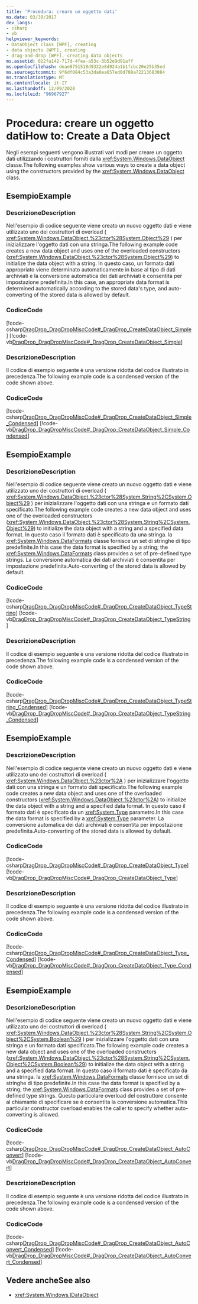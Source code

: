 ```yaml
---
title: 'Procedura: creare un oggetto dati'
ms.date: 03/30/2017
dev_langs:
- csharp
- vb
helpviewer_keywords:
- DataObject class [WPF], creating
- data objects [WPF], creating
- drag-and-drop [WPF], creating data objects
ms.assetid: 022fa142-717d-4fea-a53c-3b52e9d91aff
ms.openlocfilehash: deae8751518d9322e8d924a1b1fcbc20e25b35ed
ms.sourcegitcommit: 9f6df084c53a3da0ea657ed0d708a72213683084
ms.translationtype: MT
ms.contentlocale: it-IT
ms.lasthandoff: 12/09/2020
ms.locfileid: "96967927"
---
```

# <a name="how-to-create-a-data-object"></a><span data-ttu-id="f89cc-102">Procedura: creare un oggetto dati</span><span class="sxs-lookup"><span data-stu-id="f89cc-102">How to: Create a Data Object</span></span>
<span data-ttu-id="f89cc-103">Negli esempi seguenti vengono illustrati vari modi per creare un oggetto dati utilizzando i costruttori forniti dalla <xref:System.Windows.DataObject> classe.</span><span class="sxs-lookup"><span data-stu-id="f89cc-103">The following examples show various ways to create a data object using the constructors provided by the <xref:System.Windows.DataObject> class.</span></span>  
  
## <a name="example"></a><span data-ttu-id="f89cc-104">Esempio</span><span class="sxs-lookup"><span data-stu-id="f89cc-104">Example</span></span>  
  
### <a name="description"></a><span data-ttu-id="f89cc-105">Descrizione</span><span class="sxs-lookup"><span data-stu-id="f89cc-105">Description</span></span>  
 <span data-ttu-id="f89cc-106">Nell'esempio di codice seguente viene creato un nuovo oggetto dati e viene utilizzato uno dei costruttori di overload ( <xref:System.Windows.DataObject.%23ctor%28System.Object%29> ) per inizializzare l'oggetto dati con una stringa.</span><span class="sxs-lookup"><span data-stu-id="f89cc-106">The following example code creates a new data object and uses one of the overloaded constructors (<xref:System.Windows.DataObject.%23ctor%28System.Object%29>) to initialize the data object with a string.</span></span>  <span data-ttu-id="f89cc-107">In questo caso, un formato dati appropriato viene determinato automaticamente in base al tipo di dati archiviati e la conversione automatica dei dati archiviati è consentita per impostazione predefinita.</span><span class="sxs-lookup"><span data-stu-id="f89cc-107">In this case, an appropriate data format is determined automatically according to the stored data's type, and auto-converting of the stored data is allowed by default.</span></span>  
  
### <a name="code"></a><span data-ttu-id="f89cc-108">Codice</span><span class="sxs-lookup"><span data-stu-id="f89cc-108">Code</span></span>  
 [!code-csharp[DragDrop_DragDropMiscCode#_DragDrop_CreateDataObject_Simple](~/samples/snippets/csharp/VS_Snippets_Wpf/DragDrop_DragDropMiscCode/CSharp/Window1.xaml.cs#_dragdrop_createdataobject_simple)]
 [!code-vb[DragDrop_DragDropMiscCode#_DragDrop_CreateDataObject_Simple](~/samples/snippets/visualbasic/VS_Snippets_Wpf/DragDrop_DragDropMiscCode/visualbasic/window1.xaml.vb#_dragdrop_createdataobject_simple)]  
  
### <a name="description"></a><span data-ttu-id="f89cc-109">Descrizione</span><span class="sxs-lookup"><span data-stu-id="f89cc-109">Description</span></span>  
 <span data-ttu-id="f89cc-110">Il codice di esempio seguente è una versione ridotta del codice illustrato in precedenza.</span><span class="sxs-lookup"><span data-stu-id="f89cc-110">The following example code is a condensed version of the code shown above.</span></span>  
  
### <a name="code"></a><span data-ttu-id="f89cc-111">Codice</span><span class="sxs-lookup"><span data-stu-id="f89cc-111">Code</span></span>  
 [!code-csharp[DragDrop_DragDropMiscCode#_DragDrop_CreateDataObject_Simple_Condensed](~/samples/snippets/csharp/VS_Snippets_Wpf/DragDrop_DragDropMiscCode/CSharp/Window1.xaml.cs#_dragdrop_createdataobject_simple_condensed)]
 [!code-vb[DragDrop_DragDropMiscCode#_DragDrop_CreateDataObject_Simple_Condensed](~/samples/snippets/visualbasic/VS_Snippets_Wpf/DragDrop_DragDropMiscCode/visualbasic/window1.xaml.vb#_dragdrop_createdataobject_simple_condensed)]  
  
## <a name="example"></a><span data-ttu-id="f89cc-112">Esempio</span><span class="sxs-lookup"><span data-stu-id="f89cc-112">Example</span></span>  
  
### <a name="description"></a><span data-ttu-id="f89cc-113">Descrizione</span><span class="sxs-lookup"><span data-stu-id="f89cc-113">Description</span></span>  
 <span data-ttu-id="f89cc-114">Nell'esempio di codice seguente viene creato un nuovo oggetto dati e viene utilizzato uno dei costruttori di overload ( <xref:System.Windows.DataObject.%23ctor%28System.String%2CSystem.Object%29> ) per inizializzare l'oggetto dati con una stringa e un formato dati specificato.</span><span class="sxs-lookup"><span data-stu-id="f89cc-114">The following example code creates a new data object and uses one of the overloaded constructors (<xref:System.Windows.DataObject.%23ctor%28System.String%2CSystem.Object%29>) to initialize the data object with a string and a specified data format.</span></span>  <span data-ttu-id="f89cc-115">In questo caso il formato dati è specificato da una stringa. la <xref:System.Windows.DataFormats> classe fornisce un set di stringhe di tipo predefinite.</span><span class="sxs-lookup"><span data-stu-id="f89cc-115">In this case the data format is specified by a string; the <xref:System.Windows.DataFormats> class provides a set of pre-defined type strings.</span></span> <span data-ttu-id="f89cc-116">La conversione automatica dei dati archiviati è consentita per impostazione predefinita.</span><span class="sxs-lookup"><span data-stu-id="f89cc-116">Auto-converting of the stored data is allowed by default.</span></span>  
  
### <a name="code"></a><span data-ttu-id="f89cc-117">Codice</span><span class="sxs-lookup"><span data-stu-id="f89cc-117">Code</span></span>  
 [!code-csharp[DragDrop_DragDropMiscCode#_DragDrop_CreateDataObject_TypeString](~/samples/snippets/csharp/VS_Snippets_Wpf/DragDrop_DragDropMiscCode/CSharp/Window1.xaml.cs#_dragdrop_createdataobject_typestring)]
 [!code-vb[DragDrop_DragDropMiscCode#_DragDrop_CreateDataObject_TypeString](~/samples/snippets/visualbasic/VS_Snippets_Wpf/DragDrop_DragDropMiscCode/visualbasic/window1.xaml.vb#_dragdrop_createdataobject_typestring)]  
  
### <a name="description"></a><span data-ttu-id="f89cc-118">Descrizione</span><span class="sxs-lookup"><span data-stu-id="f89cc-118">Description</span></span>  
 <span data-ttu-id="f89cc-119">Il codice di esempio seguente è una versione ridotta del codice illustrato in precedenza.</span><span class="sxs-lookup"><span data-stu-id="f89cc-119">The following example code is a condensed version of the code shown above.</span></span>  
  
### <a name="code"></a><span data-ttu-id="f89cc-120">Codice</span><span class="sxs-lookup"><span data-stu-id="f89cc-120">Code</span></span>  
 [!code-csharp[DragDrop_DragDropMiscCode#_DragDrop_CreateDataObject_TypeString_Condensed](~/samples/snippets/csharp/VS_Snippets_Wpf/DragDrop_DragDropMiscCode/CSharp/Window1.xaml.cs#_dragdrop_createdataobject_typestring_condensed)]
 [!code-vb[DragDrop_DragDropMiscCode#_DragDrop_CreateDataObject_TypeString_Condensed](~/samples/snippets/visualbasic/VS_Snippets_Wpf/DragDrop_DragDropMiscCode/visualbasic/window1.xaml.vb#_dragdrop_createdataobject_typestring_condensed)]  
  
## <a name="example"></a><span data-ttu-id="f89cc-121">Esempio</span><span class="sxs-lookup"><span data-stu-id="f89cc-121">Example</span></span>  
  
### <a name="description"></a><span data-ttu-id="f89cc-122">Descrizione</span><span class="sxs-lookup"><span data-stu-id="f89cc-122">Description</span></span>  
 <span data-ttu-id="f89cc-123">Nell'esempio di codice seguente viene creato un nuovo oggetto dati e viene utilizzato uno dei costruttori di overload ( <xref:System.Windows.DataObject.%23ctor%2A> ) per inizializzare l'oggetto dati con una stringa e un formato dati specificato.</span><span class="sxs-lookup"><span data-stu-id="f89cc-123">The following example code creates a new data object and uses one of the overloaded constructors (<xref:System.Windows.DataObject.%23ctor%2A>) to initialize the data object with a string and a specified data format.</span></span>  <span data-ttu-id="f89cc-124">In questo caso il formato dati è specificato da un <xref:System.Type> parametro.</span><span class="sxs-lookup"><span data-stu-id="f89cc-124">In this case the data format is specified by a <xref:System.Type> parameter.</span></span>  <span data-ttu-id="f89cc-125">La conversione automatica dei dati archiviati è consentita per impostazione predefinita.</span><span class="sxs-lookup"><span data-stu-id="f89cc-125">Auto-converting of the stored data is allowed by default.</span></span>  
  
### <a name="code"></a><span data-ttu-id="f89cc-126">Codice</span><span class="sxs-lookup"><span data-stu-id="f89cc-126">Code</span></span>  
 [!code-csharp[DragDrop_DragDropMiscCode#_DragDrop_CreateDataObject_Type](~/samples/snippets/csharp/VS_Snippets_Wpf/DragDrop_DragDropMiscCode/CSharp/Window1.xaml.cs#_dragdrop_createdataobject_type)]
 [!code-vb[DragDrop_DragDropMiscCode#_DragDrop_CreateDataObject_Type](~/samples/snippets/visualbasic/VS_Snippets_Wpf/DragDrop_DragDropMiscCode/visualbasic/window1.xaml.vb#_dragdrop_createdataobject_type)]  
  
### <a name="description"></a><span data-ttu-id="f89cc-127">Descrizione</span><span class="sxs-lookup"><span data-stu-id="f89cc-127">Description</span></span>  
 <span data-ttu-id="f89cc-128">Il codice di esempio seguente è una versione ridotta del codice illustrato in precedenza.</span><span class="sxs-lookup"><span data-stu-id="f89cc-128">The following example code is a condensed version of the code shown above.</span></span>  
  
### <a name="code"></a><span data-ttu-id="f89cc-129">Codice</span><span class="sxs-lookup"><span data-stu-id="f89cc-129">Code</span></span>  
 [!code-csharp[DragDrop_DragDropMiscCode#_DragDrop_CreateDataObject_Type_Condensed](~/samples/snippets/csharp/VS_Snippets_Wpf/DragDrop_DragDropMiscCode/CSharp/Window1.xaml.cs#_dragdrop_createdataobject_type_condensed)]
 [!code-vb[DragDrop_DragDropMiscCode#_DragDrop_CreateDataObject_Type_Condensed](~/samples/snippets/visualbasic/VS_Snippets_Wpf/DragDrop_DragDropMiscCode/visualbasic/window1.xaml.vb#_dragdrop_createdataobject_type_condensed)]  
  
## <a name="example"></a><span data-ttu-id="f89cc-130">Esempio</span><span class="sxs-lookup"><span data-stu-id="f89cc-130">Example</span></span>  
  
### <a name="description"></a><span data-ttu-id="f89cc-131">Descrizione</span><span class="sxs-lookup"><span data-stu-id="f89cc-131">Description</span></span>  
 <span data-ttu-id="f89cc-132">Nell'esempio di codice seguente viene creato un nuovo oggetto dati e viene utilizzato uno dei costruttori di overload ( <xref:System.Windows.DataObject.%23ctor%28System.String%2CSystem.Object%2CSystem.Boolean%29> ) per inizializzare l'oggetto dati con una stringa e un formato dati specificato.</span><span class="sxs-lookup"><span data-stu-id="f89cc-132">The following example code creates a new data object and uses one of the overloaded constructors (<xref:System.Windows.DataObject.%23ctor%28System.String%2CSystem.Object%2CSystem.Boolean%29>) to initialize the data object with a string and a specified data format.</span></span>  <span data-ttu-id="f89cc-133">In questo caso il formato dati è specificato da una stringa. la <xref:System.Windows.DataFormats> classe fornisce un set di stringhe di tipo predefinite.</span><span class="sxs-lookup"><span data-stu-id="f89cc-133">In this case the data format is specified by a string; the <xref:System.Windows.DataFormats> class provides a set of pre-defined type strings.</span></span> <span data-ttu-id="f89cc-134">Questo particolare overload del costruttore consente al chiamante di specificare se è consentita la conversione automatica.</span><span class="sxs-lookup"><span data-stu-id="f89cc-134">This particular constructor overload enables the caller to specify whether auto-converting is allowed.</span></span>  
  
### <a name="code"></a><span data-ttu-id="f89cc-135">Codice</span><span class="sxs-lookup"><span data-stu-id="f89cc-135">Code</span></span>  
 [!code-csharp[DragDrop_DragDropMiscCode#_DragDrop_CreateDataObject_AutoConvert](~/samples/snippets/csharp/VS_Snippets_Wpf/DragDrop_DragDropMiscCode/CSharp/Window1.xaml.cs#_dragdrop_createdataobject_autoconvert)]
 [!code-vb[DragDrop_DragDropMiscCode#_DragDrop_CreateDataObject_AutoConvert](~/samples/snippets/visualbasic/VS_Snippets_Wpf/DragDrop_DragDropMiscCode/visualbasic/window1.xaml.vb#_dragdrop_createdataobject_autoconvert)]  
  
### <a name="description"></a><span data-ttu-id="f89cc-136">Descrizione</span><span class="sxs-lookup"><span data-stu-id="f89cc-136">Description</span></span>  
 <span data-ttu-id="f89cc-137">Il codice di esempio seguente è una versione ridotta del codice illustrato in precedenza.</span><span class="sxs-lookup"><span data-stu-id="f89cc-137">The following example code is a condensed version of the code shown above.</span></span>  
  
### <a name="code"></a><span data-ttu-id="f89cc-138">Codice</span><span class="sxs-lookup"><span data-stu-id="f89cc-138">Code</span></span>  
 [!code-csharp[DragDrop_DragDropMiscCode#_DragDrop_CreateDataObject_AutoConvert_Condensed](~/samples/snippets/csharp/VS_Snippets_Wpf/DragDrop_DragDropMiscCode/CSharp/Window1.xaml.cs#_dragdrop_createdataobject_autoconvert_condensed)]
 [!code-vb[DragDrop_DragDropMiscCode#_DragDrop_CreateDataObject_AutoConvert_Condensed](~/samples/snippets/visualbasic/VS_Snippets_Wpf/DragDrop_DragDropMiscCode/visualbasic/window1.xaml.vb#_dragdrop_createdataobject_autoconvert_condensed)]  
  
## <a name="see-also"></a><span data-ttu-id="f89cc-139">Vedere anche</span><span class="sxs-lookup"><span data-stu-id="f89cc-139">See also</span></span>

- <xref:System.Windows.IDataObject>

